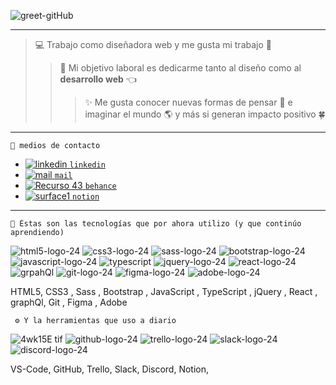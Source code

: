 ![greet-gitHub](https://user-images.githubusercontent.com/70572595/114311901-ee8d5380-9af0-11eb-8829-0fa7f62cea26.png)

---

> 💻 Trabajo como diseñadora web y me gusta mi trabajo 🙂
>
> > 🏁 Mi objetivo laboral es dedicarme tanto al diseño como al **desarrollo web** 👈
> >
> > > ✨ Me gusta conocer nuevas formas de pensar 💬 e imaginar el mundo 🌎 y más si generan impacto positivo 🍀</p>

---

```
🤝 medios de contacto
```

- [![linkedin](https://user-images.githubusercontent.com/70572595/114311132-d9fb8c00-9aed-11eb-9eb0-6b16079ed84d.png) `linkedin`](https://www.linkedin.com/in/estibalizbarato/)
- [![mail](https://user-images.githubusercontent.com/70572595/114311165-f13a7980-9aed-11eb-8968-425c4be59974.png) `mail`](mailto:estibalizbarato@gmail.com)
- [![Recurso 43](https://user-images.githubusercontent.com/70572595/114311186-00b9c280-9aee-11eb-8051-b01b72716090.png) `behance`](https://www.behance.net/estibalizbarato)
- [![surface1](https://user-images.githubusercontent.com/70572595/114311211-15965600-9aee-11eb-8c5f-8e08673d2fc9.png) `notion`](https://www.notion.so/Art-projects-exhibitions-350c578abdbd438dad69a0ab5d3a9548)

---

```
🚀 Éstas son las tecnologías que por ahora utilizo (y que continúo aprendiendo)
```

![html5-logo-24](https://user-images.githubusercontent.com/70572595/114308238-6eacbc80-9ae3-11eb-9b3f-eee2d09a38f9.png) ![css3-logo-24](https://user-images.githubusercontent.com/70572595/114308269-86844080-9ae3-11eb-9ca6-0640bd45f93c.png) ![sass-logo-24](https://user-images.githubusercontent.com/70572595/114308411-2a6dec00-9ae4-11eb-89c7-c4a9710247e3.png) ![bootstrap-logo-24](https://user-images.githubusercontent.com/70572595/114308463-6ef98780-9ae4-11eb-82d6-8c358a48ecad.png)
![javascript-logo-24](https://user-images.githubusercontent.com/70572595/114308425-39ed3500-9ae4-11eb-81cb-5be2754d16b2.png) ![typescript ](https://user-images.githubusercontent.com/70572595/114309387-39a26900-9ae7-11eb-887d-4145cb0ab495.png) ![jquery-logo-24](https://user-images.githubusercontent.com/70572595/114308438-50938c00-9ae4-11eb-8e71-1be5ea59b0ad.png) ![react-logo-24](https://user-images.githubusercontent.com/70572595/114308451-643ef280-9ae4-11eb-9da8-1ff2898c0f4e.png)
![grpahQl](https://user-images.githubusercontent.com/70572595/114310640-b0416580-9aeb-11eb-881b-a0843f204ae7.png)
![git-logo-24](https://user-images.githubusercontent.com/70572595/114309150-86d20b00-9ae6-11eb-9769-4a8930a336bc.png) ![figma-logo-24](https://user-images.githubusercontent.com/70572595/114309489-8d14b700-9ae7-11eb-8fab-12321b383acb.png)
![adobe-logo-24](https://user-images.githubusercontent.com/70572595/114309501-9e5dc380-9ae7-11eb-998b-537aa51587cf.png)

HTML5, CSS3 , Sass , Bootstrap , JavaScript , TypeScript , jQuery , React , graphQl, Git , Figma , Adobe

```
 ⚙️ Y la herramientas que uso a diario
```

![4wk15E tif](https://user-images.githubusercontent.com/70572595/114310543-550f7300-9aeb-11eb-8411-b58f9cc847cd.png)
![github-logo-24](https://user-images.githubusercontent.com/70572595/114309840-edf0bf00-9ae8-11eb-8d0c-c7c934ba701c.png) ![trello-logo-24](https://user-images.githubusercontent.com/70572595/114309931-41630d00-9ae9-11eb-8d3b-e4028c50440f.png)
![slack-logo-24](https://user-images.githubusercontent.com/70572595/114309541-cb11db00-9ae7-11eb-85da-9c24e3115f08.png) ![discord-logo-24](https://user-images.githubusercontent.com/70572595/114309551-d5cc7000-9ae7-11eb-9353-b4ad48e28f76.png)

VS-Code, GitHub, Trello, Slack, Discord, Notion,
